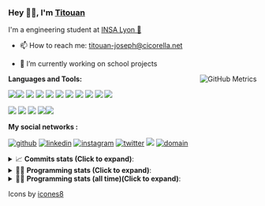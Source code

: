 <!--
**titouan-joseph/titouan-joseph** is a ✨ _special_ ✨ repository because its `README.md` (this file) appears on your GitHub profile.

Here are some ideas to get you started:

- 🔭 I’m currently working on ...
- 🌱 I’m currently learning ...
- 👯 I’m looking to collaborate on ...
- 🤔 I’m looking for help with ...
- 💬 Ask me about ...
- 📫 How to reach me: ...
- 😄 Pronouns: ...
- ⚡ Fun fact: ...
-->

### Hey 👋🏽, I'm [Titouan](https://github.com/Titouan-Joseph) 

I'm a engineering student at  [INSA Lyon 🦏](https://www.insa-lyon.fr/en/)

- 📫 How to reach me: [titouan-joseph@cicorella.net](mailto:titouan-joseph@cicorella.net)
- 🔭 I’m currently working on school projects


  <img align="right" alt="GitHub Metrics" src="https://metrics.lecoq.io/titouan-joseph" />

**Languages and Tools:**

[<img src="https://img.icons8.com/color/48/000000/python.png"/>]()[<img src="https://img.icons8.com/color/48/000000/java-coffee-cup-logo.png"/>]() [<img src="https://img.icons8.com/color/48/000000/c-programming.png"/>]() [<img src="https://img.icons8.com/color/48/000000/javascript.png"/>]() [<img src="https://img.icons8.com/color/48/000000/selenium-test-automation.png"/>]() [<img src="https://img.icons8.com/color/48/000000/git.png"/>]() [<img src="https://img.icons8.com/color/48/000000/console.png"/>]() [<img src="https://img.icons8.com/color/48/000000/android-os.png"/>]() [<img src="https://img.icons8.com/color/48/000000/pycharm.png"/>]() [<img src="https://img.icons8.com/color/48/000000/virtualbox.png"/>]() [<img src="https://img.icons8.com/color/48/000000/windows-10.png"/>]()

[<img src="https://img.icons8.com/color/48/000000/linux.png"/>]() [<img src="https://img.icons8.com/color/48/000000/nginx.png"/>]() [<img src="https://img.icons8.com/color/48/000000/raspberry-pi.png"/>]() [<img src="https://img.icons8.com/color/48/000000/docker.png"/>]()[<img src="https://img.icons8.com/color/48/000000/visual-studio-code-2019.png"/>]()

**My social networks :**

[<img src='https://img.icons8.com/fluent/48/000000/github.png' alt="github">](https://github.com/titouan-joseph)  [<img src='https://img.icons8.com/color/48/000000/linkedin.png' alt='linkedin'>](https://www.linkedin.com/in/titouan-joseph-revol/)  [<img src='https://img.icons8.com/color/48/000000/instagram-new.png' alt='instagram'>](https://www.instagram.com/tit_re/)  [<img src='https://img.icons8.com/color/48/000000/twitter.png' alt='twitter'>](https://twitter.com/josephrevol) [<img src="https://img.icons8.com/color/48/000000/facebook.png"/>](https://www.facebook.com/titre01) [<img src="https://img.icons8.com/fluent/48/000000/domain.png" alt="domain"/>](https://titouan-joseph.cicorella.net)

<details>
 <summary>📈 <b>Commits stats (Click to expand)</b>: </summary>
    <a href="https://sourcerer.io/titouan-joseph"><img src="https://img.shields.io/badge/Python-148%20commits-orange.svg" alt=""></a>
    <a href="https://sourcerer.io/titouan-joseph"><img src="https://img.shields.io/badge/Java-27%20commits-orange.svg" alt=""></a>
    <a href="https://sourcerer.io/titouan-joseph"><img src="https://img.shields.io/badge/C-23%20commits-orange.svg" alt=""></a>
    <a href="https://sourcerer.io/titouan-joseph"><img src="https://img.shields.io/badge/JavaScript-18%20commits-orange.svg" alt=""></a>
</details>


<details>
 <summary>👨‍💻 <b>Programming stats (Click to expand)</b>: </summary>
<!--START_SECTION:waka-->
**🐱 My Github Data** 

> 🏆 337 Contributions in the Year 2021
 > 
> 📦 58.5 kB Used in Github's Storage 
 > 
> 🚫 Not Opted to Hire
 > 
> 📜 28 Public Repositories 
 > 
> 🔑 2 Private Repositories  
 > 
**I'm an Early 🐤** 

```text
🌞 Morning    95 commits     ███░░░░░░░░░░░░░░░░░░░░░░   14.91% 
🌆 Daytime    249 commits    █████████░░░░░░░░░░░░░░░░   39.09% 
🌃 Evening    228 commits    █████████░░░░░░░░░░░░░░░░   35.79% 
🌙 Night      65 commits     ██░░░░░░░░░░░░░░░░░░░░░░░   10.2%

```
📅 **I'm Most Productive on Wednesday** 

```text
Monday       95 commits     ███░░░░░░░░░░░░░░░░░░░░░░   14.91% 
Tuesday      90 commits     ███░░░░░░░░░░░░░░░░░░░░░░   14.13% 
Wednesday    127 commits    █████░░░░░░░░░░░░░░░░░░░░   19.94% 
Thursday     97 commits     ███░░░░░░░░░░░░░░░░░░░░░░   15.23% 
Friday       82 commits     ███░░░░░░░░░░░░░░░░░░░░░░   12.87% 
Saturday     62 commits     ██░░░░░░░░░░░░░░░░░░░░░░░   9.73% 
Sunday       84 commits     ███░░░░░░░░░░░░░░░░░░░░░░   13.19%

```


📊 **This Week I Spent My Time On** 

```text
⌚︎ Time Zone: Europe/Paris

💬 Programming Languages: 
Other                    26 hrs 45 mins      ████████████████████░░░░░   80.28% 
EJS                      1 hr 55 mins        █░░░░░░░░░░░░░░░░░░░░░░░░   5.75% 
Python                   1 hr 28 mins        █░░░░░░░░░░░░░░░░░░░░░░░░   4.4% 
TypeScript               53 mins             ░░░░░░░░░░░░░░░░░░░░░░░░░   2.68% 
Markdown                 50 mins             ░░░░░░░░░░░░░░░░░░░░░░░░░   2.52%

🔥 Editors: 
Browser                  25 hrs 59 mins      ███████████████████░░░░░░   78.01% 
VS Code                  2 hrs 47 mins       ██░░░░░░░░░░░░░░░░░░░░░░░   8.4% 
WebStorm                 2 hrs 40 mins       ██░░░░░░░░░░░░░░░░░░░░░░░   8.05% 
PyCharm                  1 hr 23 mins        █░░░░░░░░░░░░░░░░░░░░░░░░   4.15% 
Word                     24 mins             ░░░░░░░░░░░░░░░░░░░░░░░░░   1.22%

🐱‍💻 Projects: 
Stage-DevOps             20 hrs 27 mins      ███████████████░░░░░░░░░░   61.38% 
website24maker           2 hrs 41 mins       ██░░░░░░░░░░░░░░░░░░░░░░░   8.06% 
backend                  2 hrs 23 mins       █░░░░░░░░░░░░░░░░░░░░░░░░   7.18% 
Overbookd-userStories    2 hrs 6 mins        █░░░░░░░░░░░░░░░░░░░░░░░░   6.34% 
Downloads                1 hr 18 mins        █░░░░░░░░░░░░░░░░░░░░░░░░   3.93%

💻 Operating System: 
Windows                  33 hrs 16 mins      █████████████████████████   99.85% 
Linux                    3 mins              ░░░░░░░░░░░░░░░░░░░░░░░░░   0.15%

```

**I Mostly Code in Python** 

```text
Python                   18 repos            ██████████████░░░░░░░░░░░   56.25% 
JavaScript               3 repos             ██░░░░░░░░░░░░░░░░░░░░░░░   9.38% 
HTML                     2 repos             █░░░░░░░░░░░░░░░░░░░░░░░░   6.25% 
C                        2 repos             █░░░░░░░░░░░░░░░░░░░░░░░░   6.25% 
MATLAB                   2 repos             █░░░░░░░░░░░░░░░░░░░░░░░░   6.25%

```



 Last Updated on 10/08/2021
<!--END_SECTION:waka-->

</details>

<details>
 <summary>👨‍💻 <b>Programming stats (all time)(Click to expand)</b>: </summary>
    <img src="https://wakatime.com/share/@titouan_joseph/b2dd01ab-0ae9-45a5-9065-5eef2a205b1c.svg">
    <img src="https://wakatime.com/share/@titouan_joseph/5ef9f0c5-69ff-452c-80a9-909df7152407.svg">
    <img src="https://wakatime.com/share/@titouan_joseph/3989b40d-e2ad-4aeb-8f15-b50171502a9a.svg">
</details>

Icons by [icones8](https://icones8.fr/)
